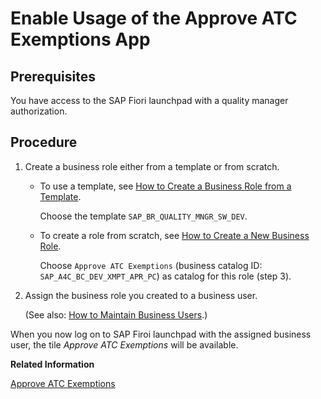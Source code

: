 <!-- loio8587e9c54aa1481d8b70bfb808c65141 -->

# Enable Usage of the Approve ATC Exemptions App



<a name="loio8587e9c54aa1481d8b70bfb808c65141__section_p51_fgj_nyb"/>

## Prerequisites

You have access to the SAP Fiori launchpad with a quality manager authorization.



<a name="loio8587e9c54aa1481d8b70bfb808c65141__section_y2y_fgj_nyb"/>

## Procedure

1.  Create a business role either from a template or from scratch.
    -   To use a template, see [How to Create a Business Role from a Template](how-to-create-a-business-role-from-a-template-ec310a8.md).

        Choose the template `SAP_BR_QUALITY_MNGR_SW_DEV`.


    -   To create a role from scratch, see [How to Create a New Business Role](how-to-create-a-new-business-role-f65e51a.md).

        Choose `Approve ATC Exemptions` \(business catalog ID: `SAP_A4C_BC_DEV_XMPT_APR_PC`\) as catalog for this role \(step 3\).


2.  Assign the business role you created to a business user.

    \(See also: [How to Maintain Business Users](how-to-maintain-business-users-db1d0b4.md).\)


When you now log on to SAP Firoi launchpad with the assigned business user, the tile *Approve ATC Exemptions* will be available.

**Related Information**  


[Approve ATC Exemptions](approve-atc-exemptions-8c6696c.md)


